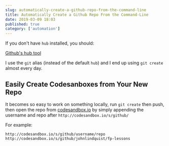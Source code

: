 ```yaml
---
slug: automatically-create-a-github-repo-from-the-command-line
title: Automatically Create a Github Repo From the Command-Line
date: 2019-03-09 18:03
published: true
category: ['automation']
---
```


If you don't have `hub` installed, you should:

[Github's hub tool](https://hub.github.com/)

I use the `git` alias (instead of the default `hub`) and
I end up using `git create` almost every day.

## Easily Create Codesanboxes from Your New Repo

It becomes so easy to work on something locally, run `git create` then push,
then open the repo from [codesandbox.io](https://codesandbox.io) by
simply appending the username and repo after `http://codesandbox.io/s/github/`

For example:

`http://codesandbox.io/s/github/username/repo`
`http://codesandbox.io/s/github/johnlindquist/fp-lessons`
